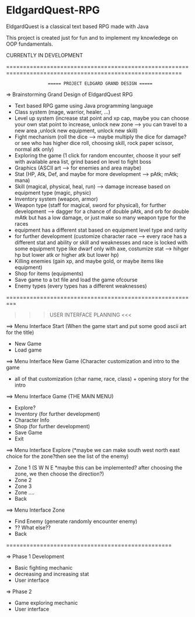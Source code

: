 # EldgardQuest-RPG
EldgardQuest is a classical text based RPG made with Java

This project is created just for fun and to implement my knowledege on OOP fundamentals.

CURRENTLY IN DEVELOPMENT

==========================================================================================================


					===== PROJECT ELDGARD GRAND DESIGN =====

=> Brainstorming Grand Design of EldgardQuest RPG

- Text based RPG game using Java programming language
- Class system (mage, warrior, healer, ...)
- Level up system (increase stat point and xp cap, maybe you can choose your own stat point to increase, unlock new zone --> you can travel to a new area ,unlock new equipment, unlock new skill)
- Fight mechanism (roll the dice --> maybe multiply the dice for damage? or see who has higher dice roll, choosing skill, rock paper scissor, normal atk only)
- Exploring the game (1 click for random encounter, choose it your self with available area list, grind based on level to fight boss
- Graphics (ASCII art --> for enemies and area maybe)
- Stat (HP, Atk, Def, and maybe for more development --> pAtk; mAtk; mana)
- Skill (magical, physical, heal, run) --> damage increase based on equipment type (magic, physic)
- Inventory system (weapon, armor)
- Weapon type (staff for magical, sword for physical), for further development --> dagger for a chance of double pAtk, and orb for double mAtk but has a low damage, or just make so many weapon type for the races 
- equipment has a different stat based on equipment level type and rarity
- for further development (customize character race --> every race has a different stat and ability or skill and weaknesses and race is locked with some equipment type like dwarf only with axe, costumize stat --> hihger hp but lower atk or higher atk but lower hp) 
- Killing enemies (gain xp, and maybe gold, or maybe items like equipment)
- Shop for items (equipments)
- Save game to a txt file and load the game ofcourse
- Enemy types (every types has a different weaknesses)

=========================================================
>>> USER INTERFACE PLANNING  <<<

==> Menu Interface Start (When the game start and put some good ascii art for the title)
- New Game
- Load game

==> Menu Interface New Game (Character customization and intro to the game
* all of that customization (char name, race, class) + opening story for the intro

==> Menu Interface Game (THE MAIN MENU)
- Explore?
- Inventory (for further development)
- Character Info
- Shop (for further development)
- Save Game
- Exit

==> Menu Interface Explore (*maybe we can make south west north east choice for the zone?then see the list of the enemy) 
- Zone 1 (S W N E *maybe this can be implemented? after choosing the zone, we then choose the direction?)
- Zone 2
- Zone 3
- Zone ....
- Back

==> Menu Interface Zone
- Find Enemy (generate randomly encounter enemy)
- ?? What else??
- Back

=================================================

=> Phase 1 Development
- Basic fighting mechanic
- decreasing and increasing stat
- User interface


=> Phase 2
- Game exploring mechanic
- User interface
